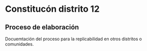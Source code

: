 # Constitucón distrito 12

## Proceso de elaboración

Docuemtación del proceso para la replicabilidad en otros distritos o comunidades.
